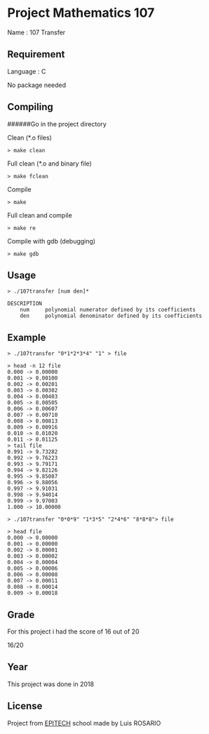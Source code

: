 # Project Mathematics 107

Name : 107 Transfer

## Requirement

Language : C

No package needed

## Compiling

######Go in the project directory

Clean (*.o files)
```
> make clean
```

Full clean (*.o and binary file)
```
> make fclean
```

Compile
```
> make
```

Full clean and compile
```
> make re
```

Compile with gdb (debugging)
```
> make gdb
```

## Usage

```
> ./107transfer [num den]*

DESCRIPTION
    num     polynomial numerator defined by its coefficients
    den     polynomial denominator defined by its coefficients
```

## Example

```
> ./107transfer "0*1*2*3*4" "1" > file

> head -n 12 file
0.000 -> 0.00000
0.001 -> 0.00100
0.002 -> 0.00201
0.003 -> 0.00302
0.004 -> 0.00403
0.005 -> 0.00505
0.006 -> 0.00607
0.007 -> 0.00710
0.008 -> 0.00813
0.009 -> 0.00916
0.010 -> 0.01020
0.011 -> 0.01125
> tail file
0.991 -> 9.73282
0.992 -> 9.76223
0.993 -> 9.79171
0.994 -> 9.82126
0.995 -> 9.85087
0.996 -> 9.88056
0.997 -> 9.91031
0.998 -> 9.94014
0.999 -> 9.97003
1.000 -> 10.00000
```

```
> ./107transfer "0*0*9" "1*3*5" "2*4*6" "8*8*8"> file

> head file
0.000 -> 0.00000
0.001 -> 0.00000
0.002 -> 0.00001
0.003 -> 0.00002
0.004 -> 0.00004
0.005 -> 0.00006
0.006 -> 0.00008
0.007 -> 0.00011
0.008 -> 0.00014
0.009 -> 0.00018
```
## Grade
For this project i had the score of 16 out of 20 

16/20

## Year

This project was done in 2018

## License
Project from [EPITECH](https://www.epitech.eu/) school made by Luis ROSARIO

